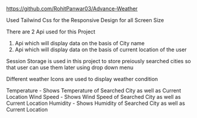
<!-- GitHub Repository Link -->
https://github.com/RohitPanwar03/Advance-Weather

<!-- Responsive Design -->
Used Tailwind Css for the Responsive Design for all Screen Size

<!-- Weather Details Api -->
There are 2 Api used for this Project

1.  Api which will display data on the basis of City name
2.  Api which will display data on the basis of current location of the user

<!-- Session Storage to store data -->
Session Storage is used in this project to store preiously searched cities so that user can use them later
using drop down menu

<!-- Weather Icons -->
Different weather Icons are used to display weather condition

<!-- Temperature, wind Speed , Humidity -->
Temperature - Shows Temperature of Searched City as well as Current Location
Wind Speed - Shows Wind Speed of Searched City as well as Current Location
Humidity - Shows Humidity of Searched City as well as Current Location
